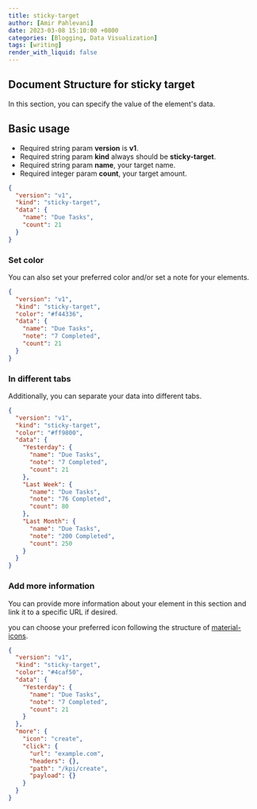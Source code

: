 ```yaml
---
title: sticky-target
author: [Amir Pahlevani]
date: 2023-03-08 15:10:00 +0800
categories: [Blogging, Data Visualization]
tags: [writing]
render_with_liquid: false
---
```


## Document Structure for sticky target

In this section, you can specify the value of the element's data.
## Basic usage

- Required string param **version** is **v1**.
- Required string param **kind** always should be **sticky-target**.
- Required string param **name**, your target name.
- Required integer param **count**, your target amount.

```json
{
  "version": "v1",
  "kind": "sticky-target",
  "data": {
    "name": "Due Tasks",
    "count": 21
  }
}

```

### Set color

You can also set your preferred color and/or set a note for your elements.
```json
{
  "version": "v1",
  "kind": "sticky-target",
  "color": "#f44336",
  "data": {
    "name": "Due Tasks",
    "note": "7 Completed",
    "count": 21
  }
}
```





### In different tabs

Additionally, you can separate your data into different tabs.
```json
{
  "version": "v1",
  "kind": "sticky-target",
  "color": "#ff9800",
  "data": {
    "Yesterday": {
      "name": "Due Tasks",
      "note": "7 Completed",
      "count": 21
    },
    "Last Week": {
      "name": "Due Tasks",
      "note": "76 Completed",
      "count": 80
    },
    "Last Month": {
      "name": "Due Tasks",
      "note": "200 Completed",
      "count": 250
    }
  }
}

```







### Add more information
You can provide more information about your element in this section and link it to a specific URL if desired.

you can choose your preferred icon following the structure of [material-icons](https://mui.com/material-ui/material-icons/).
```json
{
  "version": "v1",
  "kind": "sticky-target",
  "color": "#4caf50",
  "data": {
    "Yesterday": {
      "name": "Due Tasks",
      "note": "7 Completed",
      "count": 21
    }
  },
  "more": {
    "icon": "create",
    "click": {
      "url": "example.com",
      "headers": {},
      "path": "/kpi/create",
      "payload": {}
    }
  }
}

```

